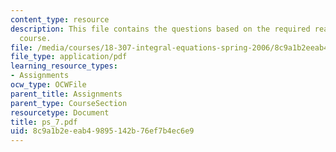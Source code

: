 ```yaml
---
content_type: resource
description: This file contains the questions based on the required reading for the
  course.
file: /media/courses/18-307-integral-equations-spring-2006/8c9a1b2eeab49895142b76ef7b4ec6e9_ps_7.pdf
file_type: application/pdf
learning_resource_types:
- Assignments
ocw_type: OCWFile
parent_title: Assignments
parent_type: CourseSection
resourcetype: Document
title: ps_7.pdf
uid: 8c9a1b2e-eab4-9895-142b-76ef7b4ec6e9
---
```

